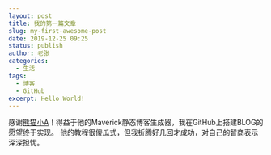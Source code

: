 ```yaml
---
layout: post
title: 我的第一篇文章
slug: my-first-awesome-post
date: 2019-12-25 09:25
status: publish
author: 老张
categories: 
  - 生活
tags: 
  - 博客
  - GitHub
excerpt: Hello World!
---
```

感谢[熊猫小A](https://blog.imalan.cn/)！得益于他的Maverick静态博客生成器，我在GitHub上搭建BLOG的愿望终于实现。
他的教程很傻瓜式，但我折腾好几回才成功，对自己的智商表示深深担忧。
